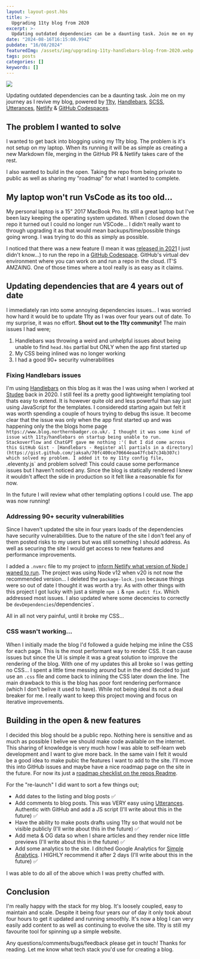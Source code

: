 ```yaml
---
layout: layout-post.hbs
title: >-
  Upgrading 11ty blog from 2020
excerpt: >-
  Updating outdated dependencies can be a daunting task. Join me on my journey as I revive my blog, powered by 11ty, Handlebars, SCSS, Utterances, Netlify & GitHub Codespaces
date: "2024-08-16T16:15:00.994Z"
pubdate: "16/08/2024"
featuredImg: /assets/img/upgrading-11ty-handlebars-blog-from-2020.webp
tags: posts
categories: []
keywords: []
---
```


![]({{featuredImg}})

Updating outdated dependencies can be a daunting task. Join me on my journey as I revive my blog, powered by [11ty](https://www.11ty.dev/), [Handlebars](https://handlebarsjs.com/), [SCSS](https://sass-lang.com/), [Utterances](https://utteranc.es/), [Netlify](https://www.netlify.com/) & [GitHub Codespaces](https://github.com/features/codespaces).

## The problem I wanted to solve

I wanted to get back into blogging using my 11ty blog. The problem is it's not setup on my laptop. When its running it will be as simple as creating a new Markdown file, merging in the GitHub PR & Netlify takes care of the rest.

I also wanted to build in the open. Taking the repo from being private to public as well as sharing my "roadmap" for what I wanted to complete.

## My laptop won't run VsCode as its too old...

My personal laptop is a 15" 2017 MacBook Pro. Its still a great laptop but I've been lazy keeping the operating system updated. When I closed down the repo it turned out I could no longer run VSCode... I didn't really want to through upgrading it as that would mean backups/time/possible things going wrong. I was trying to do this as simply as possible.

I noticed that there was a new feature (I mean it was [released in 2021](https://azure.microsoft.com/en-gb/updates/general-availability-github-codespaces/#:~:text=Published%20date%3A%20August%2011%2C%202021,Studio%20Code%2C%20or%20using%20SSH.) I just didn't know...) to run the repo in a [GitHub Codespace](https://github.com/features/codespaces). GitHub's virtual dev environment where you can work on and run a repo in the cloud. IT'S AMZAING. One of those times where a tool really is as easy as it claims.

## Updating dependencies that are 4 years out of date

I immediately ran into some annoying dependencies issues... I was worried how hard it would be to update 11ty as I was over four years out of date. To my surprise, it was no effort. **Shout out to the 11ty community!** The main issues I had were;

1. Handlebars was throwing a weird and unhelpful issues about being unable to find `head.hbs` partial but ONLY when the app first started up
2. My CSS being inlined was no longer working
3. I had a good 90+ security vulnerabilities 

### Fixing Handlebars issues
I'm using [Handlebars](https://handlebarsjs.com/) on this blog as it was the I was using when I worked at [Studee](https://studee.com/) back in 2020. I still feel its a pretty good lightweight templating tool thats easy to extend. It is however quite old and less powerful than say just using JavaScript for the templates. I consideredd starting again but felt it was worth spending a couple of hours trying to debug ths issue. It become clear that the issue was only when the app first started up and was happening only the the blogs home page `https://www.blog.northernbadger.co.uk/. I thought it was some kind of issue with 11ty/handlebars on startup being unable to run. Stackoverflow and ChatGPT gave me nothing :'( But I did come across this GitHub Gist - [Handlebars - Register all partials in a directory](https://gist.github.com/jaksah/70fc400ce70664eaa47fcb47c34b307c) which solved my problem. I added it to my 11ty config file, `.eleventy.js` and problem solved! This could cause some performance issues but I haven't noticed any. Since the blog is statically rendered I knew it wouldn't affect the side in production so it felt like a reasonable fix for now.

In the future I will review what other templating options I could use. The app was now running!

### Addressing 90+ security vulnerabilities
Since I haven't updated the site in four years loads of the dependencies have security vulnerabilities. Due to the nature of the site I don't feel any of them posted risks to my users but was still something I should address. As well as securing the site I would get access to new features and performance improvements. 

I added a `.nvmrc` file to my project to [inform Netlify what version of Node I waned to run](https://docs.netlify.com/configure-builds/manage-dependencies/#node-js-and-javascript). The project was using Node v12 when v20 is not now the recommended version... I deleted the `package-lock.json` because things were so out of date I thought it was worth a try. As with other things with this project I got lucky with just a simple `npm i` & `npm audit fix`. Which addressed most issues. I also updated where some decencies to correctly be `devDependencies`/dependencies`. 

All in all not very painful, until it broke my CSS...


### CSS wasn't working...
When I initially made the blog I'd followed a guide helping me inline the CSS for each page. This is the most performant way to render CSS. It can cause issues but since the UI is simple it was a great solution to improve the rendering of the blog. With one of my updates this all broke so I was getting no CSS... I spent a little time messing around but in the end decided to just use an `.css` file and come back to inlining the CSS later down the line. The main drawback to this is the blog has poor font rendering performance (which I don't belive it used to have). While not being ideal its not a deal breaker for me. I really want to keep this project moving and focus on iterative improvements.


## Building in the open & new features
I decided this blog should be a public repo. Nothing here is sensitive and as much as possible I belive we should make code available on the internet. This sharing of knowledge is very much how I was able to self-learn web development and I want to give more back. In the same vain I felt it would be a good idea to make pubic the features I want to add to the site. I'll move this into GitHub issues and maybe have a nice roadmap page on the site in the future. For now its just a [roadmap checklist on the repos Readme](https://github.com/stuartjnelson/northern-badger-11ty-blog?tab=readme-ov-file#roadmap).

For the "re-launch" I did want to sort a few things out;

* Add dates to the listing and blog posts ✅
* Add comments to blog posts. This was VERY easy using [Utterances](https://utteranc.es/). Authentic with GitHub and add a JS script (I'll write about this in the future) ✅
* Have the ability to make posts drafts using 11ty so that would not be visible publicly (I'll write about this in the future) ✅
* Add meta & OG data so when I share articles and they render nice little previews (I'll write about this in the future) ✅
* Add some analytics to the site. I ditched Google Analytics for [Simple Analytics](https://www.simpleanalytics.com/). I HIGHLY recommend it after 2 days (I'll write about this in the future) ✅

I was able to do all of the above which I was pretty chuffed with. 


## Conclusion
I'm really happy with the stack for my blog. It's loosely coupled, easy to maintain and scale. Despite it being four years our of day it only took about four hours to get it updated and running smoothly. It's now a blog I can very easily add content to as well as continuing to evolve the site. 11ty is still my favourite tool for spinning up a simple website.

Any questions/comments/bugs/feedback please get in touch! Thanks for reading. Let me know what tech stack you'd use for creating a blog.
